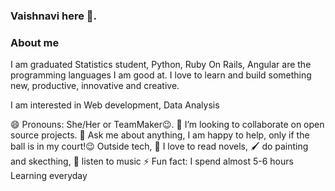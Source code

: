 
### Vaishnavi here 👋.

### About me

I am graduated Statistics student, Python, Ruby On Rails, Angular are the programming languages I am good at. I love to learn and build something new, productive, innovative and creative.

I am interested in Web development, Data Analysis

😄 Pronouns: She/Her or TeamMaker😉.
👯 I’m looking to collaborate on open source projects.
💬 Ask me about anything, I am happy to help, only if the ball is in my court!😉
Outside tech, 📖 I love to read novels, 🖌️ do painting and skecthing, 🎵 listen to music
⚡ Fun fact: I spend almost 5-6 hours Learning everyday

